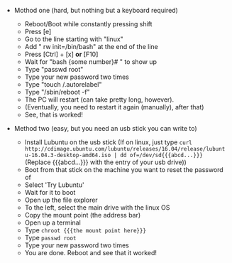 - Mothod one (hard, but nothing but a keyboard required)
  - Reboot/Boot while constantly pressing shift
  - Press [e]
  - Go to the line starting with "linux"
  - Add " rw init=/bin/bash" at the end of the line
  - Press [Ctrl] + [x] __or__ [F10]
  - Wait for "bash {some number}# " to show up
  - Type "passwd root"
  - Type your new password two times
  - Type "touch /.autorelabel"
  - Type "/sbin/reboot -f"
  - The PC will restart (can take pretty long, however).
  - (Eventually, you need to restart it again (manually), after that)
  - See, that is worked!

- Method two (easy, but you need an usb stick you can write to)
  - Install Lubuntu on the usb stick (If on linux, just type `curl http://cdimage.ubuntu.com/lubuntu/releases/16.04/release/lubuntu-16.04.3-desktop-amd64.iso | dd of=/dev/sd{{{abcd...}}}` (Replace {{{abcd...}}} with the entry of your usb drive))
  - Boot from that stick on the machine you want to reset the password of
  - Select 'Try Lubuntu'
  - Wait for it to boot
  - Open up the file explorer
  - To the left, select the main drive with the linux OS
  - Copy the mount point (the address bar)
  - Open up a terminal
  - Type `chroot {{{the mount point here}}}`
  - Type `passwd root`
  - Type your new password two times
  - You are done. Reboot and see that it worked!
